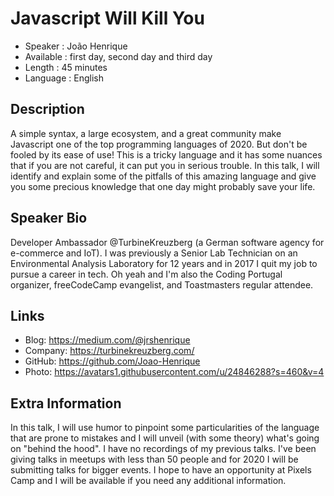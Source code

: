 Javascript Will Kill You
=================================================

* Speaker   : João Henrique
* Available : first day, second day and third day
* Length    : 45 minutes
* Language  : English

Description
-----------

A simple syntax, a large ecosystem, and a great community make Javascript one of the top programming languages of 2020. But don't be fooled by its ease of use! This is a tricky language and it has some nuances that if you are not careful, it can put you in serious trouble. In this talk, I will identify and explain some of the pitfalls of this amazing language and give you some precious knowledge that one day might probably save your life.

Speaker Bio
-----------

Developer Ambassador @TurbineKreuzberg (a German software agency for e-commerce and IoT). I was previously a Senior Lab Technician on an Environmental Analysis Laboratory for 12 years and in 2017 I quit my job to pursue a career in tech. Oh yeah and I'm also the Coding Portugal organizer, freeCodeCamp evangelist, and Toastmasters regular attendee.

Links
-----

* Blog: https://medium.com/@jrshenrique
* Company: https://turbinekreuzberg.com/
* GitHub: https://github.com/Joao-Henrique
* Photo: https://avatars1.githubusercontent.com/u/24846288?s=460&v=4

Extra Information
-----------------

In this talk, I will use humor to pinpoint some particularities of the language that are prone to mistakes and I will unveil (with some theory) what's going on "behind the hood". I have no recordings of my previous talks. I've been giving talks in meetups with less than 50 people and for 2020 I will be submitting talks for bigger events. I hope to have an opportunity at Pixels Camp and I will be available if you need any additional information.
